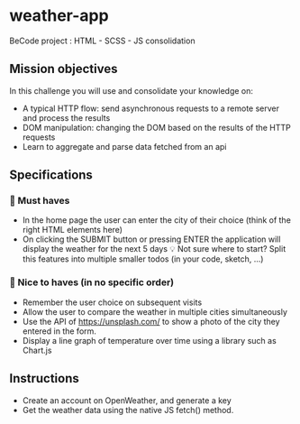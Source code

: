 # weather-app
BeCode project : HTML - SCSS - JS consolidation

## Mission objectives

In this challenge you will use and consolidate your knowledge on:

- A typical HTTP flow: send asynchronous requests to a remote server and process the results
- DOM manipulation: changing the DOM based on the results of the HTTP requests
- Learn to aggregate and parse data fetched from an api

## Specifications

### 🌱 Must haves
- In the home page the user can enter the city of their choice (think of the right HTML elements here)
- On clicking the SUBMIT button or pressing ENTER the application will display the weather for the next 5 days
💡 Not sure where to start? Split this features into multiple smaller todos (in your code, sketch, ...)

### 🌼 Nice to haves (in no specific order)
- Remember the user choice on subsequent visits
- Allow the user to compare the weather in multiple cities simultaneously
- Use the API of https://unsplash.com/ to show a photo of the city they entered in the form.
- Display a line graph of temperature over time using a library such as Chart.js

## Instructions
- Create an account on OpenWeather, and generate a key
- Get the weather data using the native JS fetch() method.


